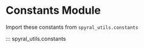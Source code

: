 # Constants Module

Import these constants from `spyral_utils.constants`

::: spyral_utils.constants
